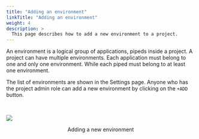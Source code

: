 ```yaml
---
title: "Adding an environment"
linkTitle: "Adding an environment"
weight: 4
description: >
  This page describes how to add a new environment to a project.
---
```


An environment is a logical group of applications, pipeds inside a project. A project can have multiple environments.
Each application must belong to one and only one environment. While each piped must belong to at least one environment.

The list of environments are shown in the Settings page. Anyone who has the project admin role can add a new environment by clicking on the `+ADD` button.

</br>

![](/images/settings-add-environment.png)
<p style="text-align: center;">
Adding a new environment
</p>
